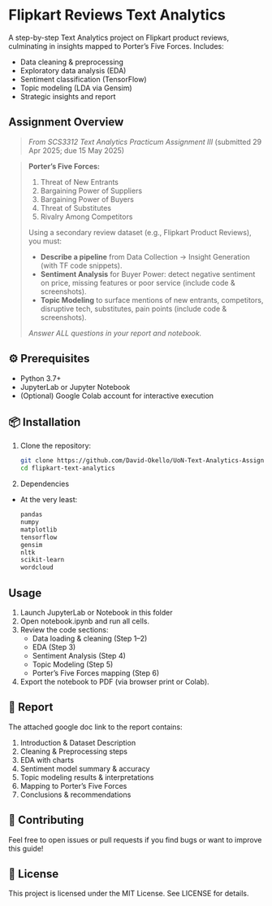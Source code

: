 # **Flipkart Reviews Text Analytics**

A step-by-step Text Analytics project on Flipkart product reviews, culminating in insights mapped to Porter’s Five Forces. Includes:

- Data cleaning & preprocessing
- Exploratory data analysis (EDA)
- Sentiment classification (TensorFlow)
- Topic modeling (LDA via Gensim)
- Strategic insights and report

## **Assignment Overview**  
> _From SCS3312 Text Analytics Practicum Assignment III_ (submitted 29 Apr 2025; due 15 May 2025) 

> **Porter’s Five Forces:**  
> 1. Threat of New Entrants  
> 2. Bargaining Power of Suppliers  
> 3. Bargaining Power of Buyers  
> 4. Threat of Substitutes  
> 5. Rivalry Among Competitors  
>
> Using a secondary review dataset (e.g., Flipkart Product Reviews), you must:
> - **Describe a pipeline** from Data Collection → Insight Generation (with TF code snippets).  
> - **Sentiment Analysis** for Buyer Power: detect negative sentiment on price, missing features or poor service (include code & screenshots).  
> - **Topic Modeling** to surface mentions of new entrants, competitors, disruptive tech, substitutes, pain points (include code & screenshots).
>
> *Answer ALL questions in your report and notebook.*

## ⚙️ Prerequisites

- Python 3.7+  
- JupyterLab or Jupyter Notebook  
- (Optional) Google Colab account for interactive execution


## 📦 Installation

1. Clone the repository:  
   ```bash
   git clone https://github.com/David-Okello/UoN-Text-Analytics-Assignment
   cd flipkart-text-analytics 
   ```
2. Dependencies
 - At the very least:
    ```bash
    pandas
    numpy
    matplotlib
    tensorflow
    gensim
    nltk
    scikit-learn
    wordcloud
    ```

## Usage
1. Launch JupyterLab or Notebook in this folder
2. Open notebook.ipynb and run all cells.
3. Review the code sections:
    - Data loading & cleaning (Step 1–2)
    - EDA (Step 3)
    - Sentiment Analysis (Step 4)
    - Topic Modeling (Step 5)
    -   Porter’s Five Forces mapping (Step 6)
4. Export the notebook to PDF (via browser print or Colab).

## 📄 Report
The attached google doc link to the report contains:
1. Introduction & Dataset Description
2. Cleaning & Preprocessing steps
3. EDA with charts
4. Sentiment model summary & accuracy
5. Topic modeling results & interpretations
6. Mapping to Porter’s Five Forces
7. Conclusions & recommendations

## 🤝 Contributing
Feel free to open issues or pull requests if you find bugs or want to improve this guide!

## 📜 License
This project is licensed under the MIT License. See LICENSE for details.
